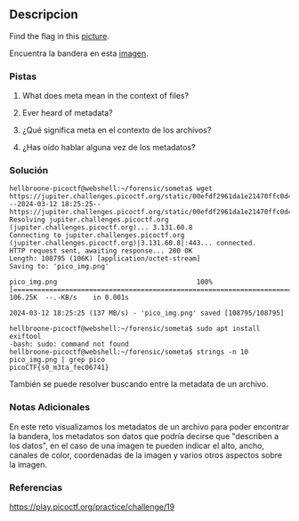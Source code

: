 ## Descripcion
Find the flag in this [picture](https://jupiter.challenges.picoctf.org/static/00efdf2961da1e21470ffc0d496c3cc2/pico_img.png).

Encuentra la bandera en esta [imagen](https://jupiter.challenges.picoctf.org/static/00efdf2961da1e21470ffc0d496c3cc2/pico_img.png).
### Pistas
1. What does meta mean in the context of files?
2. Ever heard of metadata?

1. ¿Qué significa meta en el contexto de los archivos?
2. ¿Has oído hablar alguna vez de los metadatos?
### Solución
```
hellbroone-picoctf@webshell:~/forensic/someta$ wget https://jupiter.challenges.picoctf.org/static/00efdf2961da1e21470ffc0d496c3cc2/pico_img.png
--2024-03-12 18:25:25--  https://jupiter.challenges.picoctf.org/static/00efdf2961da1e21470ffc0d496c3cc2/pico_img.png
Resolving jupiter.challenges.picoctf.org (jupiter.challenges.picoctf.org)... 3.131.60.8
Connecting to jupiter.challenges.picoctf.org (jupiter.challenges.picoctf.org)|3.131.60.8|:443... connected.
HTTP request sent, awaiting response... 200 OK
Length: 108795 (106K) [application/octet-stream]
Saving to: 'pico_img.png'

pico_img.png                                   100%[===================================================================================================>] 106.25K  --.-KB/s    in 0.001s  

2024-03-12 18:25:25 (137 MB/s) - 'pico_img.png' saved [108795/108795]

hellbroone-picoctf@webshell:~/forensic/someta$ sudo apt install exiftool
-bash: sudo: command not found
hellbroone-picoctf@webshell:~/forensic/someta$ strings -n 10 pico_img.png | grep pico
picoCTF{s0_m3ta_fec06741}
```
También se puede resolver buscando entre la metadata de un archivo.
### Notas Adicionales
En este reto visualizamos los metadatos de un archivo para poder encontrar la bandera, los metadatos son datos que podría decirse que "describen a los datos", en el caso de una imagen te pueden indicar el alto, ancho, canales de color, coordenadas de la imagen y varios otros aspectos sobre la imagen.
### Referencias
https://play.picoctf.org/practice/challenge/19